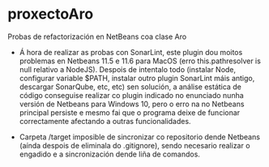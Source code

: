 # proxectoAro
Probas de refactorización en NetBeans coa clase Aro

- Á hora de realizar as probas con SonarLint, este plugin dou moitos problemas en Netbeans 11.5 e 11.6 para MacOS (erro this.pathresolver is null relativo a NodeJS).
Despois de intentalo todo (instalar Node, configurar variable $PATH, instalar outro plugin SonarLint máis antigo, descargar SonarQube, etc, etc) sen solución, a análise estática de código conseguise realizar co plugin indicado no enunciado nunha versión de Netbeans para Windows 10, pero o erro na no Netbeans principal persiste e mesmo fai que o programa deixe de funcionar correctamente afectando a outras funcionalidades.

- Carpeta /target imposible de sincronizar co repositorio dende Netbeans (aínda despois de eliminala do .gitignore),  sendo necesario realizar o engadido e a sincronización dende liña de comandos.
